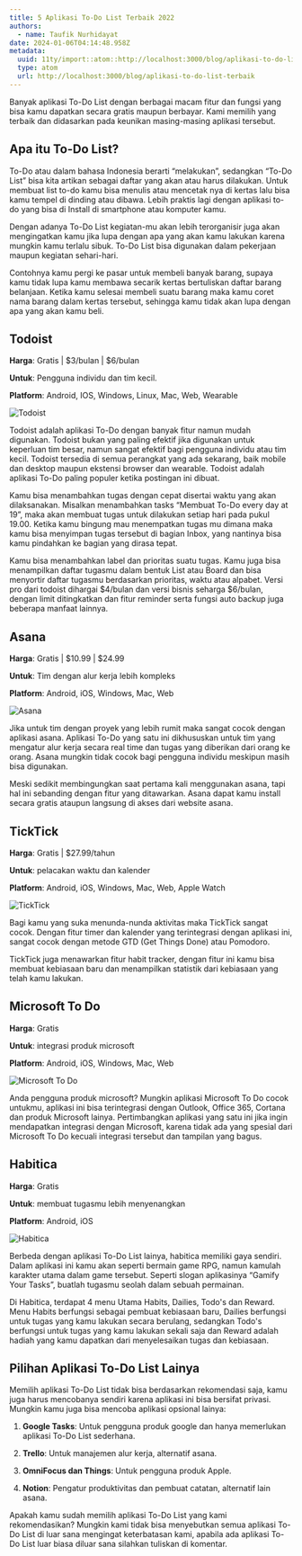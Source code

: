 ```yaml
---
title: 5 Aplikasi To-Do List Terbaik 2022
authors:
  - name: Taufik Nurhidayat
date: 2024-01-06T04:14:48.958Z
metadata:
  uuid: 11ty/import::atom::http://localhost:3000/blog/aplikasi-to-do-list-terbaik
  type: atom
  url: http://localhost:3000/blog/aplikasi-to-do-list-terbaik
---
```

Banyak aplikasi To-Do List dengan berbagai macam fitur dan fungsi yang bisa kamu dapatkan secara gratis maupun berbayar. Kami memilih yang terbaik dan didasarkan pada keunikan masing-masing aplikasi tersebut.

## Apa itu To-Do List?

To-Do atau dalam bahasa Indonesia berarti “melakukan”, sedangkan “To-Do List” bisa kita artikan sebagai daftar yang akan atau harus dilakukan. Untuk membuat list to-do kamu bisa menulis atau mencetak nya di kertas lalu bisa kamu tempel di dinding atau dibawa. Lebih praktis lagi dengan aplikasi to-do yang bisa di Install di smartphone atau komputer kamu.

Dengan adanya To-Do List kegiatan-mu akan lebih terorganisir juga akan mengingatkan kamu jika lupa dengan apa yang akan kamu lakukan karena mungkin kamu terlalu sibuk. To-Do List bisa digunakan dalam pekerjaan maupun kegiatan sehari-hari.

Contohnya kamu pergi ke pasar untuk membeli banyak barang, supaya kamu tidak lupa kamu membawa secarik kertas bertuliskan daftar barang belanjaan. Ketika kamu selesai membeli suatu barang maka kamu coret nama barang dalam kertas tersebut, sehingga kamu tidak akan lupa dengan apa yang akan kamu beli.

## Todoist

**Harga**: Gratis | $3/bulan | $6/bulan

**Untuk**: Pengguna individu dan tim kecil.

**Platform**: Android, IOS, Windows, Linux, Mac, Web, Wearable

![Todoist](assets/illustration_w_2026_ezb7ak-WKn2nHq7Ss1c.png)

Todoist adalah aplikasi To-Do dengan banyak fitur namun mudah digunakan. Todoist bukan yang paling efektif jika digunakan untuk keperluan tim besar, namun sangat efektif bagi pengguna individu atau tim kecil. Todoist tersedia di semua perangkat yang ada sekarang, baik mobile dan desktop maupun ekstensi browser dan wearable. Todoist adalah aplikasi To-Do paling populer ketika postingan ini dibuat.

Kamu bisa menambahkan tugas dengan cepat disertai waktu yang akan dilaksanakan. Misalkan menambahkan tasks “Membuat To-Do every day at 19”, maka akan membuat tugas untuk dilakukan setiap hari pada pukul 19.00. Ketika kamu bingung mau menempatkan tugas mu dimana maka kamu bisa menyimpan tugas tersebut di bagian Inbox, yang nantinya bisa kamu pindahkan ke bagian yang dirasa tepat.

Kamu bisa menambahkan label dan prioritas suatu tugas. Kamu juga bisa menampilkan daftar tugasmu dalam bentuk List atau Board dan bisa menyortir daftar tugasmu berdasarkan prioritas, waktu atau alpabet. Versi pro dari todoist dihargai $4/bulan dan versi bisnis seharga $6/bulan, dengan limit ditingkatkan dan fitur reminder serta fungsi auto backup juga beberapa manfaat lainnya.

## Asana

**Harga**: Gratis | $10.99 | $24.99

**Untuk**: Tim dengan alur kerja lebih kompleks

**Platform**: Android, iOS, Windows, Mac, Web

![Asana](assets/43d889_tk1d0i-pnYChSFoHDYM.png)

Jika untuk tim dengan proyek yang lebih rumit maka sangat cocok dengan aplikasi asana. Aplikasi To-Do yang satu ini dikhususkan untuk tim yang mengatur alur kerja secara real time dan tugas yang diberikan dari orang ke orang. Asana mungkin tidak cocok bagi pengguna individu meskipun masih bisa digunakan.

Meski sedikit membingungkan saat pertama kali menggunakan asana, tapi hal ini sebanding dengan fitur yang ditawarkan. Asana dapat kamu install secara gratis ataupun langsung di akses dari website asana.

## TickTick

**Harga**: Gratis | $27.99/tahun

**Untuk**: pelacakan waktu dan kalender

**Platform**: Android, iOS, Windows, Mac, Web, Apple Watch

![TickTick](assets/feature-more_euwvkc-l75t54HzIXgy.png)

Bagi kamu yang suka menunda-nunda aktivitas maka TickTick sangat cocok. Dengan fitur timer dan kalender yang terintegrasi dengan aplikasi ini, sangat cocok dengan metode GTD (Get Things Done) atau Pomodoro.

TickTick juga menawarkan fitur habit tracker, dengan fitur ini kamu bisa membuat kebiasaan baru dan menampilkan statistik dari kebiasaan yang telah kamu lakukan.

## Microsoft To Do

**Harga**: Gratis

**Untuk**: integrasi produk microsoft

**Platform**: Android, iOS, Windows, Mac, Web

![Microsoft To Do](assets/Microsoft-To-Do-1200x674_k0kxq-JRc2TPewTkds.jpeg)

Anda pengguna produk microsoft? Mungkin aplikasi Microsoft To Do cocok untukmu, aplikasi ini bisa terintegrasi dengan Outlook, Office 365, Cortana dan produk Microsoft lainya. Pertimbangkan aplikasi yang satu ini jika ingin mendapatkan integrasi dengan Microsoft, karena tidak ada yang spesial dari Microsoft To Do kecuali integrasi tersebut dan tampilan yang bagus.

## Habitica

**Harga**: Gratis

**Untuk**: membuat tugasmu lebih menyenangkan

**Platform**: Android, iOS

![Habitica](assets/habitica_ujchex-2zeQaDXS17ww.png)

Berbeda dengan aplikasi To-Do List lainya, habitica memiliki gaya sendiri. Dalam aplikasi ini kamu akan seperti bermain game RPG, namun kamulah karakter utama dalam game tersebut. Seperti slogan aplikasinya “Gamify Your Tasks”, buatlah tugasmu seolah dalam sebuah permainan.

Di Habitica, terdapat 4 menu Utama Habits, Dailies, Todo's dan Reward. Menu Habits berfungsi sebagai pembuat kebiasaan baru, Dailies berfungsi untuk tugas yang kamu lakukan secara berulang, sedangkan Todo's berfungsi untuk tugas yang kamu lakukan sekali saja dan Reward adalah hadiah yang kamu dapatkan dari menyelesaikan tugas dan kebiasaan.

## Pilihan Aplikasi To-Do List Lainya

Memilih aplikasi To-Do List tidak bisa berdasarkan rekomendasi saja, kamu juga harus mencobanya sendiri karena aplikasi ini bisa bersifat privasi. Mungkin kamu juga bisa mencoba aplikasi opsional lainya:

1.  **Google Tasks**: Untuk pengguna produk google dan hanya memerlukan aplikasi To-Do List sederhana.
    
2.  **Trello**: Untuk manajemen alur kerja, alternatif asana.
    
3.  **OmniFocus dan Things**: Untuk pengguna produk Apple.
    
4.  **Notion**: Pengatur produktivitas dan pembuat catatan, alternatif lain asana.
    

Apakah kamu sudah memilih aplikasi To-Do List yang kami rekomendasikan? Mungkin kami tidak bisa menyebutkan semua aplikasi To-Do List di luar sana mengingat keterbatasan kami, apabila ada aplikasi To-Do List luar biasa diluar sana silahkan tuliskan di komentar.